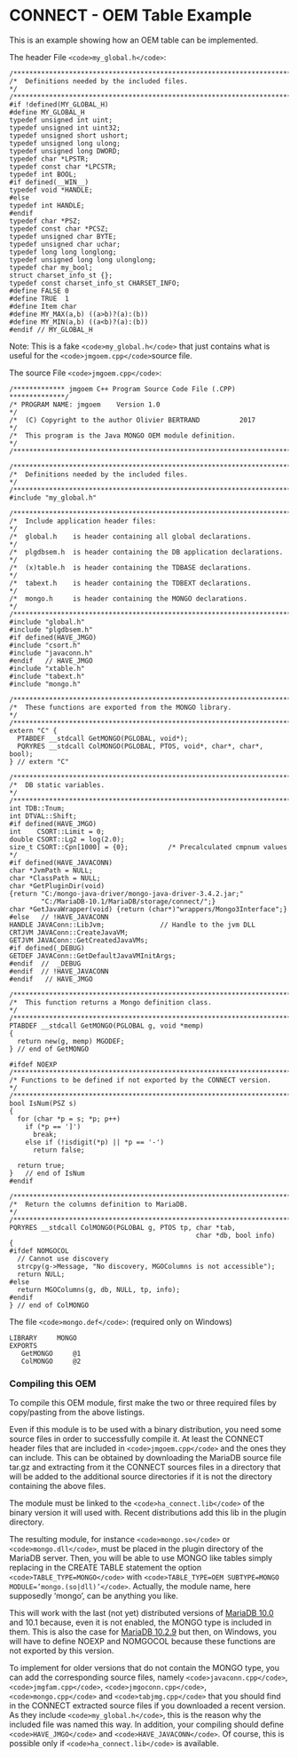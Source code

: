 
# CONNECT - OEM Table Example

This is an example showing how an OEM table can be implemented.


The header File `<code>my_global.h</code>`:


```
/***********************************************************************/
/*  Definitions needed by the included files.                          */
/***********************************************************************/
#if !defined(MY_GLOBAL_H)
#define MY_GLOBAL_H
typedef unsigned int uint;
typedef unsigned int uint32;
typedef unsigned short ushort;
typedef unsigned long ulong;
typedef unsigned long DWORD;
typedef char *LPSTR;
typedef const char *LPCSTR;
typedef int BOOL;
#if defined(__WIN__)
typedef void *HANDLE;
#else
typedef int HANDLE;
#endif
typedef char *PSZ;
typedef const char *PCSZ;
typedef unsigned char BYTE;
typedef unsigned char uchar;
typedef long long longlong;
typedef unsigned long long ulonglong;
typedef char my_bool;
struct charset_info_st {};
typedef const charset_info_st CHARSET_INFO;
#define FALSE 0
#define TRUE  1
#define Item char
#define MY_MAX(a,b) ((a>b)?(a):(b))
#define MY_MIN(a,b) ((a<b)?(a):(b))
#endif // MY_GLOBAL_H
```

Note: This is a fake `<code>my_global.h</code>` that just contains what is useful for the `<code>jmgoem.cpp</code>`source file.


The source File `<code>jmgoem.cpp</code>`:


```
/************* jmgoem C++ Program Source Code File (.CPP) **************/
/* PROGRAM NAME: jmgoem    Version 1.0                                 */
/*  (C) Copyright to the author Olivier BERTRAND          2017         */
/*  This program is the Java MONGO OEM module definition.              */
/***********************************************************************/

/***********************************************************************/
/*  Definitions needed by the included files.                          */
/***********************************************************************/
#include "my_global.h"

/***********************************************************************/
/*  Include application header files:                                  */
/*  global.h    is header containing all global declarations.          */
/*  plgdbsem.h  is header containing the DB application declarations.  */
/*  (x)table.h  is header containing the TDBASE declarations.          */
/*  tabext.h    is header containing the TDBEXT declarations.          */
/*  mongo.h     is header containing the MONGO declarations.           */
/***********************************************************************/
#include "global.h"
#include "plgdbsem.h"
#if defined(HAVE_JMGO)
#include "csort.h"
#include "javaconn.h"
#endif   // HAVE_JMGO
#include "xtable.h"
#include "tabext.h"
#include "mongo.h"

/***********************************************************************/
/*  These functions are exported from the MONGO library.         	  */
/***********************************************************************/
extern "C" {
  PTABDEF __stdcall GetMONGO(PGLOBAL, void*);
  PQRYRES __stdcall ColMONGO(PGLOBAL, PTOS, void*, char*, char*, bool);
} // extern "C"

/***********************************************************************/
/*  DB static variables.                                               */
/***********************************************************************/
int TDB::Tnum;
int DTVAL::Shift;
#if defined(HAVE_JMGO)
int    CSORT::Limit = 0;
double CSORT::Lg2 = log(2.0);
size_t CSORT::Cpn[1000] = {0};          /* Precalculated cmpnum values */
#if defined(HAVE_JAVACONN)
char *JvmPath = NULL;
char *ClassPath = NULL;
char *GetPluginDir(void) 
{return "C:/mongo-java-driver/mongo-java-driver-3.4.2.jar;"
        "C:/MariaDB-10.1/MariaDB/storage/connect/";}
char *GetJavaWrapper(void) {return (char*)"wrappers/Mongo3Interface";}
#else   // !HAVE_JAVACONN
HANDLE JAVAConn::LibJvm;              // Handle to the jvm DLL
CRTJVM JAVAConn::CreateJavaVM;
GETJVM JAVAConn::GetCreatedJavaVMs;
#if defined(_DEBUG)
GETDEF JAVAConn::GetDefaultJavaVMInitArgs;
#endif  //  _DEBUG
#endif	// !HAVE_JAVACONN
#endif   // HAVE_JMGO

/***********************************************************************/
/*  This function returns a Mongo definition class.                    */
/***********************************************************************/
PTABDEF __stdcall GetMONGO(PGLOBAL g, void *memp)
{
  return new(g, memp) MGODEF;
} // end of GetMONGO

#ifdef NOEXP
/***********************************************************************/
/* Functions to be defined if not exported by the CONNECT version.     */
/***********************************************************************/
bool IsNum(PSZ s)
{
  for (char *p = s; *p; p++)
    if (*p == ']')
      break;
    else if (!isdigit(*p) || *p == '-')
      return false;

  return true;
}	// end of IsNum
#endif

/***********************************************************************/
/*  Return the columns definition to MariaDB.                          */
/***********************************************************************/
PQRYRES __stdcall ColMONGO(PGLOBAL g, PTOS tp, char *tab,
                                               char *db, bool info)
{
#ifdef NOMGOCOL
  // Cannot use discovery
  strcpy(g->Message, "No discovery, MGOColumns is not accessible");
  return NULL;
#else
  return MGOColumns(g, db, NULL, tp, info);
#endif
} // end of ColMONGO
```

The file `<code>mongo.def</code>`: (required only on Windows)


```
LIBRARY     MONGO
EXPORTS
   GetMONGO     @1
   ColMONGO     @2
```

### Compiling this OEM


To compile this OEM module, first make the two or three required files by copy/pasting from the above listings.


Even if this module is to be used with a binary distribution, you need some source files in order to successfully compile it. At least the CONNECT header files that are included in `<code>jmgoem.cpp</code>` and the ones they can include. This can be obtained by downloading the MariaDB source file tar.gz and extracting from it the CONNECT sources files in a directory that will be added to the additional source directories if it is not the directory containing the above files.


The module must be linked to the `<code>ha_connect.lib</code>` of the binary version it will used with. Recent distributions add this lib in the plugin directory.


The resulting module, for instance `<code>mongo.so</code>` or `<code>mongo.dll</code>`, must be placed in the plugin directory of the MariaDB server. Then, you will be able to use MONGO like tables simply replacing in the CREATE TABLE statement the option `<code>TABLE_TYPE=MONGO</code>` with `<code>TABLE_TYPE=OEM SUBTYPE=MONGO MODULE=’mongo.(so|dll)’</code>`. Actually, the module name, here supposedly ‘mongo’, can be anything you like.


This will work with the last (not yet) distributed versions of [MariaDB 10.0](../../../../release-notes/mariadb-community-server/old-releases/release-notes-mariadb-10-0-series/changes-improvements-in-mariadb-10-0.md) and 10.1 because, even it is not enabled, the MONGO type is included in them. This is also the case for [MariaDB 10.2.9](../../../../release-notes/mariadb-community-server/release-notes-mariadb-10-2-series/mariadb-1029-release-notes.md) but then, on Windows, you will have to define NOEXP and NOMGOCOL because these functions are not exported by this version.


To implement for older versions that do not contain the MONGO type, you can add the corresponding source files, namely `<code>javaconn.cpp</code>`, `<code>jmgfam.cpp</code>`, `<code>jmgoconn.cpp</code>`, `<code>mongo.cpp</code>` and `<code>tabjmg.cpp</code>` that you should find in the CONNECT extracted source files if you downloaded a recent version. As they include `<code>my_global.h</code>`, this is the reason why the included file was named this way. In addition, your compiling should define `<code>HAVE_JMGO</code>` and `<code>HAVE_JAVACONN</code>`. Of course, this is possible only if `<code>ha_connect.lib</code>` is available.


